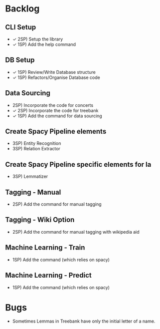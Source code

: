 # Backlog

## CLI Setup
- ✓ 2SP) Setup the library
- ✓ 1SP) Add the help command

## DB Setup
- ✓ 1SP) Review/Write Database structure
- ✓ 1SP) Refactors/Organise Database code
  
## Data Sourcing
- 2SP) Incorporate the code for concerts
- ✓ 2SP) Incorporate the code for treebank
- ✓ 1SP) Add the command for data sourcing

## Create Spacy Pipeline elements
- 3SP) Entity Recognition
- 3SP) Relation Extractor

## Create Spacy Pipeline specific elements for la
- 3SP) Lemmatizer

## Tagging - Manual
- 2SP) Add the command for manual tagging

## Tagging - Wiki Option
- 2SP) Add the command for manual tagging with wikipedia aid

## Machine Learning - Train
- 1SP) Add the command (which relies on spacy)

## Machine Learning - Predict
- 1SP) Add the command (which relies on spacy)

# Bugs

- Sometimes Lemmas in Treebank have only the initial letter of a name. 